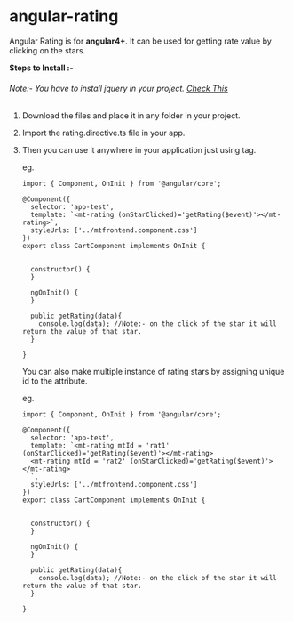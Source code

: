 # angular-rating

Angular Rating is for **angular4+**. It can be used for getting rate value by clicking on the stars.

**Steps to Install :-**
###### Note:- You have to install jquery in your project. [Check This](https://medium.com/@swarnakishore/how-to-include-and-use-jquery-in-angular-cli-project-592e0fe63176)
1) Download the files and place it in any folder in your project.
2) Import the rating.directive.ts file in your app.
3) Then you can use it anywhere in your application just using **<rating></rating>** tag.
  
    eg. 
    ```
    import { Component, OnInit } from '@angular/core';

    @Component({
      selector: 'app-test',
      template: `<mt-rating (onStarClicked)='getRating($event)'></mt-rating>`,
      styleUrls: ['../mtfrontend.component.css']
    })
    export class CartComponent implements OnInit {


      constructor() {
      }

      ngOnInit() {
      }
      
      public getRating(data){
        console.log(data); //Note:- on the click of the star it will return the value of that star.
      }

    }
    ```
    
    You can also make multiple instance of rating stars by assigning unique id to the attribute.
    
    eg.
    ```
    import { Component, OnInit } from '@angular/core';

    @Component({
      selector: 'app-test',
      template: `<mt-rating mtId = 'rat1' (onStarClicked)='getRating($event)'></mt-rating>
      <mt-rating mtId = 'rat2' (onStarClicked)='getRating($event)'></mt-rating>
      `,
      styleUrls: ['../mtfrontend.component.css']
    })
    export class CartComponent implements OnInit {


      constructor() {
      }

      ngOnInit() {
      }
      
      public getRating(data){
        console.log(data); //Note:- on the click of the star it will return the value of that star.
      }

    }
    ```
    
